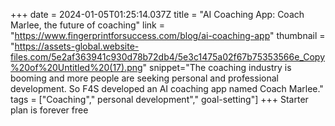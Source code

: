 +++
date = 2024-01-05T01:25:14.037Z
title = "AI Coaching App: Coach Marlee, the future of coaching"
link = "https://www.fingerprintforsuccess.com/blog/ai-coaching-app"
thumbnail = "https://assets-global.website-files.com/5e2af363941c930d78b72db4/5e3c1475a02f67b75353566e_Copy%20of%20Untitled%20(17).png"
snippet="The coaching industry is booming and more people are seeking personal and professional development. So F4S developed an AI coaching app named Coach Marlee."
tags = ["Coaching"," personal development"," goal-setting"]
+++
Starter plan is forever free
